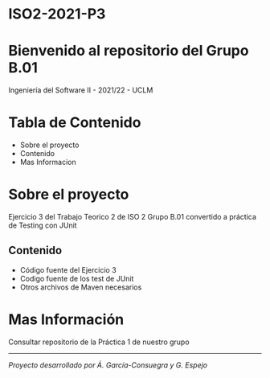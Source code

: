 # ISO2-2021-P3


# Bienvenido al repositorio del Grupo B.01
Ingeniería del Software II - 2021/22 - UCLM

# Tabla de Contenido

- Sobre el proyecto
- Contenido
- Mas Informacion

# Sobre el proyecto

Ejercicio 3 del Trabajo Teorico 2 de ISO 2 Grupo B.01 convertido a práctica de Testing con JUnit

## Contenido

- Código fuente del Ejercicio 3
- Codigo fuente de los test de JUnit
- Otros archivos de Maven necesarios

# Mas Información

Consultar repositorio de la Práctica 1 de nuestro grupo

---

_Proyecto desarrollado por Á. García-Consuegra y G. Espejo_


